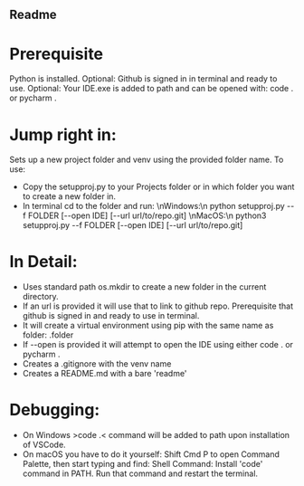 ## Readme

# Prerequisite
Python is installed.
Optional: Github is signed in in terminal and ready to use.
Optional: Your IDE.exe is added to path and can be opened with: code . or pycharm .
# Jump right in:
Sets up a new project folder and venv using the provided folder name.
To use:
- Copy the setupproj.py to your Projects folder or in which folder you want to create a new folder in.
- In terminal cd to the folder and run:
\nWindows:\n
python setupproj.py --f FOLDER [--open IDE] [--url url/to/repo.git]
\nMacOS:\n
python3 setupproj.py --f FOLDER [--open IDE] [--url url/to/repo.git]
# In Detail:
- Uses standard path os.mkdir to create a new folder in the current directory.
- If an url is provided it will use that to link to github repo. Prerequisite that github is signed in and ready to use in terminal.
- It will create a virtual environment using pip with the same name as folder: .folder
- If --open is provided it will attempt to open the IDE using either code . or pycharm .
- Creates a .gitignore with the venv name
- Creates a README.md with a bare 'readme'
# Debugging:
- On Windows >code .< command will be added to path upon installation of VSCode.
- On macOS you have to do it yourself: Shift Cmd P to open Command Palette, then start typing and find: Shell Command: Install 'code' command in PATH. Run that command and restart the terminal.
